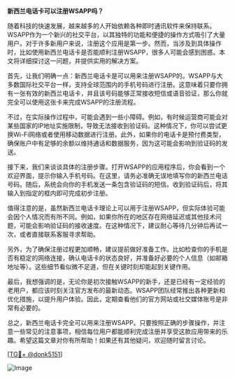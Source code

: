**新西兰电话卡可以注册WSAPP吗？**

随着科技的快速发展，越来越多的人开始依赖各种即时通讯软件来保持联系。WSAPP作为一个新兴的社交平台，以其独特的功能和便捷的操作方式吸引了大量用户。对于许多新用户来说，注册这个应用是第一步。然而，当涉及到具体操作时，比如使用新西兰电话卡是否能顺利注册WSAPP，很多人可能会感到困惑。本文将详细探讨这一问题，并提供实用的解决方案。

首先，让我们明确一点：新西兰电话卡是可以用来注册WSAPP的。WSAPP与大多数国际社交平台一样，支持全球范围内的手机号码进行注册。这意味着只要你拥有一张有效的新西兰电话卡，并且该号码能够正常接收短信或语音验证，那么你就完全可以使用这张卡来完成WSAPP的注册流程。

不过，在实际操作过程中，可能会遇到一些小障碍。例如，有时候运营商可能会对某些国家的IP地址实施限制，导致无法接收到验证码。这种情况下，你可以尝试更换Wi-Fi网络或者使用移动数据进行注册。此外，如果你的电话卡是预付费类型，确保账户中有足够的余额以维持通话和数据服务，因为这可能会影响到验证码的发送。

接下来，我们来谈谈具体的注册步骤。打开WSAPP的应用程序后，你会看到一个欢迎界面，提示你输入手机号码。在这里，请务必准确无误地填写你的新西兰电话号码。随后，系统会向你的手机发送一条包含验证码的短信。收到验证码后，将其输入到指定的框内即可完成初步注册。

值得注意的是，虽然新西兰电话卡理论上可以用于注册WSAPP，但实际体验可能会因个人情况而有所不同。例如，如果你所在的地区存在网络延迟或其他技术问题，可能会影响验证码的接收速度。在这种情况下，建议耐心等待几分钟后再试一次，或者直接联系客服寻求帮助。

另外，为了确保注册过程更加顺畅，建议提前做好准备工作。比如检查你的手机是否有稳定的网络连接，确认电话卡的状态良好，并准备好必要的个人信息（如邮箱地址等）。这些细节看似微不足道，但在关键时刻却能起到关键作用。

最后，我想强调的是，无论你是初次接触WSAPP的新手，还是已经有一定经验的老用户，都应该时刻关注官方发布的最新动态。WSAPP团队经常推出各种更新和优化措施，以提升用户体验。因此，定期查看他们的官方网站或社交媒体账号是非常有必要的。

总之，新西兰电话卡完全可以用来注册WSAPP。只要按照正确的步骤操作，并注意一些常见的注意事项，相信每位用户都能顺利完成注册并享受这款应用带来的乐趣。希望这篇文章对你有所帮助！如果还有其他疑问，欢迎随时留言讨论。

[[TG💪+ @donk5151](https://t.me/s/donk5151)]

![Image](https://i.postimg.cc/rwNCRYN7/Snipaste-2025-04-30-17-27-05.png)